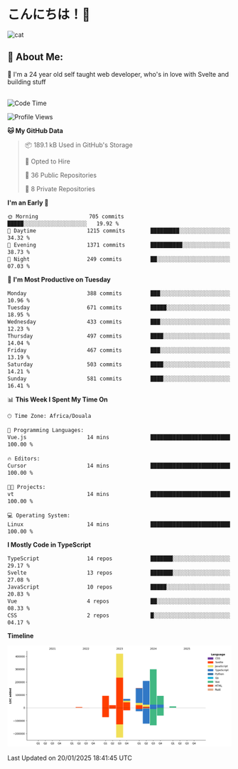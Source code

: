 

# こんにちは！🙂  
![cat](https://github.com/michaelnji/michaelnji/assets/73862378/606e99e9-2c18-4853-8722-991e4af8eae6)

## 💫 About Me:
🙂 I'm a 24 year old self taught web developer, who's in love with Svelte and building stuff <br><br>

<!--START_SECTION:waka-->
![Code Time](http://img.shields.io/badge/Code%20Time-1%2C209%20hrs%2032%20mins-blue)

![Profile Views](http://img.shields.io/badge/Profile%20Views-0-blue)

**🐱 My GitHub Data** 

> 📦 189.1 kB Used in GitHub's Storage 
 > 
> 💼 Opted to Hire
 > 
> 📜 36 Public Repositories 
 > 
> 🔑 8 Private Repositories 
 > 
**I'm an Early 🐤** 

```text
🌞 Morning                705 commits         █████░░░░░░░░░░░░░░░░░░░░   19.92 % 
🌆 Daytime                1215 commits        █████████░░░░░░░░░░░░░░░░   34.32 % 
🌃 Evening                1371 commits        ██████████░░░░░░░░░░░░░░░   38.73 % 
🌙 Night                  249 commits         ██░░░░░░░░░░░░░░░░░░░░░░░   07.03 % 
```
📅 **I'm Most Productive on Tuesday** 

```text
Monday                   388 commits         ███░░░░░░░░░░░░░░░░░░░░░░   10.96 % 
Tuesday                  671 commits         █████░░░░░░░░░░░░░░░░░░░░   18.95 % 
Wednesday                433 commits         ███░░░░░░░░░░░░░░░░░░░░░░   12.23 % 
Thursday                 497 commits         ████░░░░░░░░░░░░░░░░░░░░░   14.04 % 
Friday                   467 commits         ███░░░░░░░░░░░░░░░░░░░░░░   13.19 % 
Saturday                 503 commits         ████░░░░░░░░░░░░░░░░░░░░░   14.21 % 
Sunday                   581 commits         ████░░░░░░░░░░░░░░░░░░░░░   16.41 % 
```


📊 **This Week I Spent My Time On** 

```text
🕑︎ Time Zone: Africa/Douala

💬 Programming Languages: 
Vue.js                   14 mins             █████████████████████████   100.00 % 

🔥 Editors: 
Cursor                   14 mins             █████████████████████████   100.00 % 

🐱‍💻 Projects: 
vt                       14 mins             █████████████████████████   100.00 % 

💻 Operating System: 
Linux                    14 mins             █████████████████████████   100.00 % 
```

**I Mostly Code in TypeScript** 

```text
TypeScript               14 repos            ███████░░░░░░░░░░░░░░░░░░   29.17 % 
Svelte                   13 repos            ███████░░░░░░░░░░░░░░░░░░   27.08 % 
JavaScript               10 repos            █████░░░░░░░░░░░░░░░░░░░░   20.83 % 
Vue                      4 repos             ██░░░░░░░░░░░░░░░░░░░░░░░   08.33 % 
CSS                      2 repos             █░░░░░░░░░░░░░░░░░░░░░░░░   04.17 % 
```



**Timeline**

![Lines of Code chart](https://raw.githubusercontent.com/michaelnji/michaelnji/main/assets/bar_graph.png)


 Last Updated on 20/01/2025 18:41:45 UTC
<!--END_SECTION:waka-->
